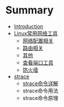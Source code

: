 # Summary

* [Introduction](README.md)
* [Linux常用网络工具](linuxchang-yong-wang-luo-gong-ju.md)
  * [网络配置相关](linuxchang-yong-wang-luo-gong-ju/wang-luo-pei-zhi-xiang-guan.md)
  * [路由相关](linuxchang-yong-wang-luo-gong-ju/lu-you-xiang-guan.md)
  * [其他](linuxchang-yong-wang-luo-gong-ju/qi-ta.md)
  * [查看端口工具](linuxchang-yong-wang-luo-gong-ju/cha-kan-duan-kou-gong-ju.md)
  * [防火墙](linuxchang-yong-wang-luo-gong-ju/fang-huo-qiang.md)
* [strace](strace.md)
  * [strace命令详解](strace/straceming-ling-xiang-jie.md)
  * strace命令用法
  * strace命令原理

